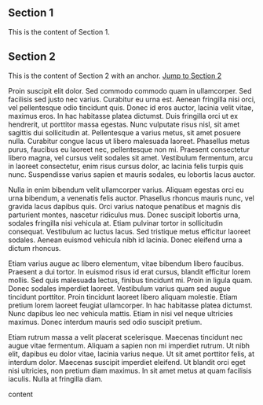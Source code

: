 ## Section 1
This is the content of Section 1.

## Section 2
This is the content of Section 2 with an anchor.
[Jump to Section 2](#my-anchor)


Proin suscipit elit dolor. Sed commodo commodo quam in ullamcorper. Sed facilisis sed justo nec varius. Curabitur eu urna est. Aenean fringilla nisi orci, vel pellentesque odio tincidunt quis. Donec id eros auctor, lacinia velit vitae, maximus eros. In hac habitasse platea dictumst. Duis fringilla orci ut ex hendrerit, ut porttitor massa egestas. Nunc vulputate risus nisl, sit amet sagittis dui sollicitudin at. Pellentesque a varius metus, sit amet posuere nulla. Curabitur congue lacus ut libero malesuada laoreet. Phasellus metus purus, faucibus eu laoreet nec, pellentesque non mi. Praesent consectetur libero magna, vel cursus velit sodales sit amet. Vestibulum fermentum, arcu in laoreet consectetur, enim risus cursus dolor, ac lacinia felis turpis quis nunc. Suspendisse varius sapien et mauris sodales, eu lobortis lacus auctor.

Nulla in enim bibendum velit ullamcorper varius. Aliquam egestas orci eu urna bibendum, a venenatis felis auctor. Phasellus rhoncus mauris nunc, vel gravida lacus dapibus quis. Orci varius natoque penatibus et magnis dis parturient montes, nascetur ridiculus mus. Donec suscipit lobortis urna, sodales fringilla nisi vehicula at. Etiam pulvinar tortor in sollicitudin consequat. Vestibulum ac luctus lacus. Sed tristique metus efficitur laoreet sodales. Aenean euismod vehicula nibh id lacinia. Donec eleifend urna a dictum rhoncus.

Etiam varius augue ac libero elementum, vitae bibendum libero faucibus. Praesent a dui tortor. In euismod risus id erat cursus, blandit efficitur lorem mollis. Sed quis malesuada lectus, finibus tincidunt mi. Proin in ligula quam. Donec sodales imperdiet laoreet. Vestibulum varius quam sed augue tincidunt porttitor. Proin tincidunt laoreet libero aliquam molestie. Etiam pretium lorem laoreet feugiat ullamcorper. In hac habitasse platea dictumst. Nunc dapibus leo nec vehicula mattis. Etiam in nisi vel neque ultricies maximus. Donec interdum mauris sed odio suscipit pretium.

Etiam rutrum massa a velit placerat scelerisque. Maecenas tincidunt nec augue vitae fermentum. Aliquam a sapien non mi imperdiet rutrum. Ut nibh elit, dapibus eu dolor vitae, lacinia varius neque. Ut sit amet porttitor felis, at interdum dolor. Maecenas suscipit imperdiet eleifend. Ut blandit orci eget nisi ultricies, non pretium diam maximus. In sit amet metus at quam facilisis iaculis. Nulla at fringilla diam. 


<a id="my-anchor">content</a>
